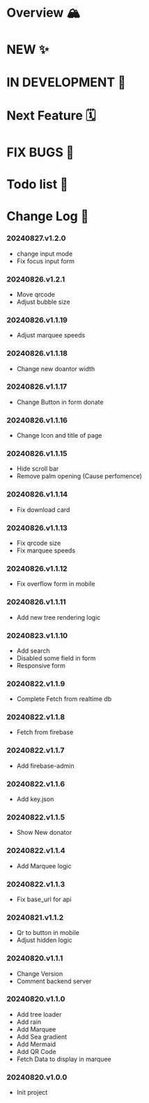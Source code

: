 # Overview 🏔️

# NEW ✨

# IN DEVELOPMENT  🚧

# Next Feature 🗓️

# FIX BUGS 🐞

# Todo list 📝

# Change Log  🔁

### 20240827.v1.2.0
- change input mode 
- Fix focus input form


### 20240826.v1.2.1
- Move qrcode 
- Adjust bubble size

### 20240826.v1.1.19
- Adjust marquee speeds

### 20240826.v1.1.18
- Change new doantor width


### 20240826.v1.1.17
- Change Button in form donate

### 20240826.v1.1.16
- Change Icon and title of page

### 20240826.v1.1.15
- Hide scroll bar
- Remove palm opening (Cause perfomence)

### 20240826.v1.1.14
- Fix download card

### 20240826.v1.1.13
- Fix qrcode size 
- Fix marquee speeds

### 20240826.v1.1.12
- Fix overflow form in mobile

### 20240826.v1.1.11
- Add new tree rendering logic

### 20240823.v1.1.10
- Add search
- Disabled some field in form
- Responsive form

### 20240822.v1.1.9
- Complete Fetch from realtime db
  
### 20240822.v1.1.8
- Fetch from firebase

### 20240822.v1.1.7
- Add firebase-admin

### 20240822.v1.1.6
- Add key.json

### 20240822.v1.1.5
- Show New donator
  
### 20240822.v1.1.4
- Add Marquee logic

### 20240822.v1.1.3
- Fix base_url for api

### 20240821.v1.1.2
- Qr to button in mobile
- Adjust hidden logic
   

### 20240820.v1.1.1
- Change Version
- Comment backend server

### 20240820.v1.1.0
- Add tree loader 
- Add rain
- Add Marquee
- Add Sea gradient
- Add Mermaid
- Add QR Code
- Fetch Data to display in marquee

### 20240820.v1.0.0
- Init project
